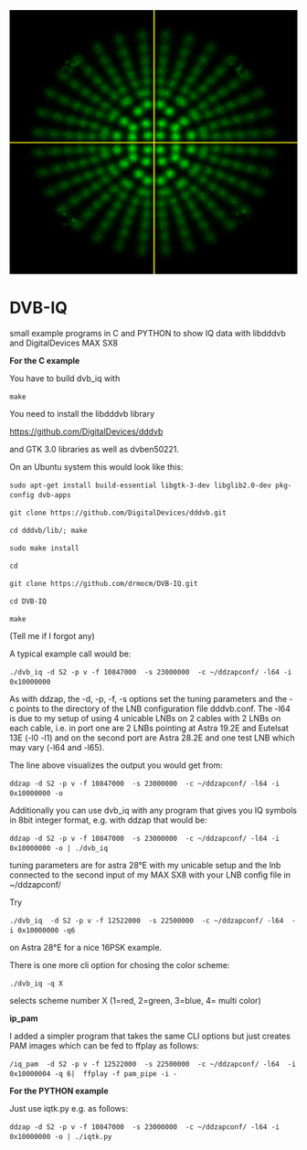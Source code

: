 ![256APSK](/screenshot/IQ-Screenshot000.png) 

# DVB-IQ
small example programs in C and PYTHON to show IQ data with libdddvb and 
DigitalDevices MAX SX8

**For the C example**

You have to build dvb_iq with

`make` 

You need to install the libdddvb library 

https://github.com/DigitalDevices/dddvb

and GTK 3.0 libraries as well as dvben50221.


On an Ubuntu system this would look like this:

`sudo apt-get install build-essential libgtk-3-dev libglib2.0-dev pkg-config dvb-apps` 

`git clone https://github.com/DigitalDevices/dddvb.git` 

`cd dddvb/lib/; make` 

`sudo make install` 

`cd`

`git clone https://github.com/drmocm/DVB-IQ.git` 

`cd DVB-IQ` 

`make` 


(Tell me if I forgot any)

A typical example call would be:

`./dvb_iq -d S2 -p v -f 10847000  -s 23000000  -c ~/ddzapconf/ -l64 -i 0x10000000` 

As with ddzap, the -d, -p, -f, -s options set the tuning parameters and the -c
points to the directory of the LNB configuration file dddvb.conf.
The -l64 is due to my setup of using 4 unicable LNBs on 2 cables with 2 LNBs on 
each cable, i.e. in port one are 2 LNBs pointing at Astra 19.2E and Eutelsat 13E (-l0 -l1) 
and on the second port are Astra 28.2E and one test LNB which may vary (-l64 and -l65).

The line above visualizes the output you would get from: 

`ddzap -d S2 -p v -f 10847000  -s 23000000  -c ~/ddzapconf/ -l64 -i 0x10000000 -o` 

Additionally you can use dvb_iq with any program that gives you IQ symbols in
8bit integer format, e.g. with ddzap that would be:

`ddzap -d S2 -p v -f 10847000  -s 23000000  -c ~/ddzapconf/ -l64 -i 0x10000000 -o | ./dvb_iq` 


tuning parameters are for astra 28°E with my unicable setup and the lnb 
connected to the second input of my MAX SX8 with your LNB config file in
~/ddzapconf/

Try 

`./dvb_iq  -d S2 -p v -f 12522000  -s 22500000  -c ~/ddzapconf/ -l64  -i 0x10000000 -q6` 

on Astra 28°E for a nice 16PSK example.

There is one more cli option for chosing the color scheme:

`./dvb_iq -q X`

selects scheme number X (1=red, 2=green, 3=blue, 4= multi color)

**ip_pam**

I added a simpler program that takes the same CLI options but just creates 
PAM images which can be fed to ffplay as follows:

`/iq_pam  -d S2 -p v -f 12522000  -s 22500000  -c ~/ddzapconf/ -l64  -i 0x10000004 -q 6|  ffplay -f pam_pipe -i -`


**For the PYTHON example**

Just use iqtk.py e.g. as follows:

`ddzap -d S2 -p v -f 10847000  -s 23000000  -c ~/ddzapconf/ -l64 -i 0x10000000 -o | ./iqtk.py` 


